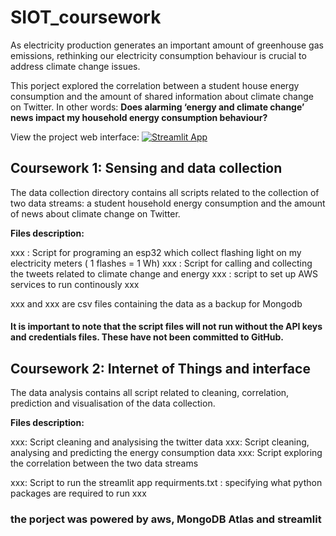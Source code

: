 # SIOT_coursework

As electricity production generates an important amount of greenhouse gas emissions, rethinking our electricity consumption behaviour is crucial to address climate change issues. 

This porject explored the correlation between a student house energy consumption and the amount of shared information about climate change on Twitter. In other words: **Does  alarming ‘energy and climate change’ news impact my household energy consumption behaviour?** 

View the project web interface:
[![Streamlit App](https://static.streamlit.io/badges/streamlit_badge_black_white.svg)](https://share.streamlit.io/cocoritz/siot_coursework/main/streamlit_app.py)

## Coursework 1: Sensing and data collection 

The data collection directory contains all scripts related to the collection of two data streams: a student household energy consumption and the amount of news about climate change on Twitter.

**Files description:**

xxx : Script for programing an esp32 which collect flashing light on my electricity meters ( 1 flashes = 1 Wh)
xxx : Script for calling and collecting the tweets related to climate change and energy 
xxx : script to set up AWS services to run continously xxx

xxx and xxx are csv files containing the data as a backup for Mongodb 

#### It is important to note that the script files will not run without the API keys and credentials files. These have not been committed to GitHub.

## Coursework 2: Internet of Things and interface

The data analysis contains all script related to cleaning, correlation, prediction and visualisation of the data collection.

**Files description:**

xxx: Script cleaning and analysising the twitter data
xxx: Script cleaning, analysing and predicting the energy consumption data
xxx: Script exploring the correlation between the two data streams 

xxx: Script to run the streamlit app 
requirments.txt : specifying what python packages are required to run xxx

### the porject was powered by aws, MongoDB Atlas and streamlit
